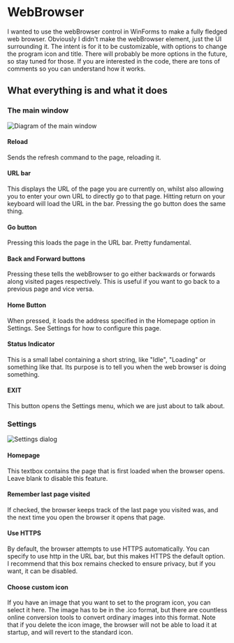 # WebBrowser

I wanted to use the webBrowser control in WinForms to make a fully fledged web browser. Obviously I didn't make the webBrowser element, just the UI surrounding it. The intent is for it to be customizable, with options to change the program icon and title. There will probably be more options in the future, so stay tuned for those. If you are interested in the code, there are tons of comments so you can understand how it works.


## What everything is and what it does

### The main window

![Diagram of the main window](https://raw.githubusercontent.com/floathandthing/WebBrowser/master/MainUI.PNG "Diagram of the main window")

#### Reload
Sends the refresh command to the page, reloading it.

#### URL bar
This displays the URL of the page you are currently on, whilst also allowing you to enter your own URL to directly go to that page. Hitting return on your keyboard will load the URL in the bar. Pressing the go button does the same thing.

#### Go button
Pressing this loads the page in the URL bar. Pretty fundamental.

#### Back and Forward buttons
Pressing these tells the webBrowser to go either backwards or forwards along visited pages respectively. This is useful if you want to go back to a previous page and vice versa.

#### Home Button
When pressed, it loads the address specified in the Homepage option in Settings. See Settings for how to configure this page.

#### Status Indicator
This is a small label containing a short string, like "Idle", "Loading" or something like that. Its purpose is to tell you when the web browser is doing something.

#### EXIT
This button opens the Settings menu, which we are just about to talk about.

### Settings
![Settings dialog](https://raw.githubusercontent.com/floathandthing/WebBrowser/master/Settings.PNG "Settings dialog")

#### Homepage
This textbox contains the page that is first loaded when the browser opens. Leave blank to disable this feature.

#### Remember last page visited
If checked, the browser keeps track of the last page you visited was, and the next time you open the browser it opens that page.

#### Use HTTPS
By default, the browser attempts to use HTTPS automatically. You can specify to use http in the URL bar, but this makes HTTPS the default option. I recommend that this box remains checked to ensure privacy, but if you want, it can be disabled.

#### Choose custom icon
If you have an image that you want to set to the program icon, you can select it here. The image has to be in the .ico format, but there are countless online conversion tools to convert ordinary images into this format. Note that if you delete the icon image, the browser will not be able to load it at startup, and will revert to the standard icon.

